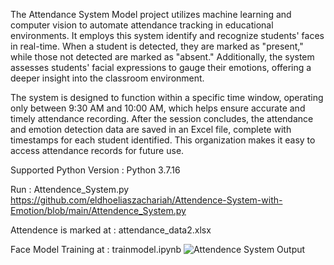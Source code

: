 The Attendance System Model project utilizes machine learning and computer vision to automate attendance tracking in educational environments.
It employs this system identify and recognize students' faces in real-time. When a student is detected, they are marked as "present," while those not detected are marked as "absent." Additionally, the system assesses students' facial expressions to gauge their emotions, offering a deeper insight into the classroom environment.

The system is designed to function within a specific time window, operating only between 9:30 AM and 10:00 AM, which helps ensure accurate and timely attendance recording. After the session concludes, the attendance and emotion detection data are saved in an Excel file, complete with timestamps for each student identified. This organization makes it easy to access attendance records for future use.

Supported Python Version : Python 3.7.16

Run :  Attendence_System.py
https://github.com/eldhoeliaszachariah/Attendence-System-with-Emotion/blob/main/Attendence_System.py

Attendence is marked at : attendance_data2.xlsx 

Face Model Training at : trainmodel.ipynb
![Attendence System Output](https://github.com/user-attachments/assets/8b619b8f-a576-4b33-84ec-a9753f772492)


